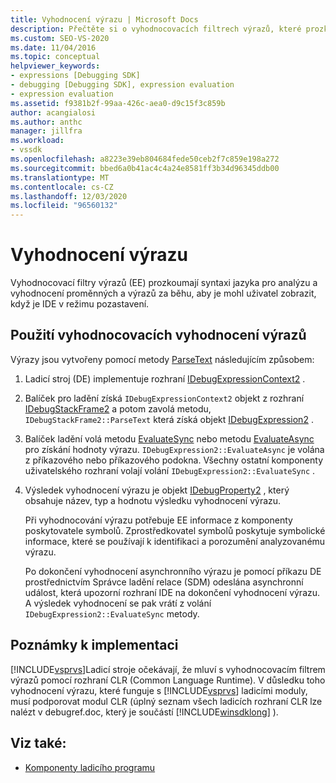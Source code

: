 ```yaml
---
title: Vyhodnocení výrazu | Microsoft Docs
description: Přečtěte si o vyhodnocovacích filtrech výrazů, které prozkoumají syntaxi jazyka pro analýzu a vyhodnocení proměnných a výrazů za běhu v režimu pozastavení.
ms.custom: SEO-VS-2020
ms.date: 11/04/2016
ms.topic: conceptual
helpviewer_keywords:
- expressions [Debugging SDK]
- debugging [Debugging SDK], expression evaluation
- expression evaluation
ms.assetid: f9381b2f-99aa-426c-aea0-d9c15f3c859b
author: acangialosi
ms.author: anthc
manager: jillfra
ms.workload:
- vssdk
ms.openlocfilehash: a8223e39eb804684fede50ceb2f7c859e198a272
ms.sourcegitcommit: bbed6a0b41ac4c4a24e8581ff3b34d96345ddb00
ms.translationtype: MT
ms.contentlocale: cs-CZ
ms.lasthandoff: 12/03/2020
ms.locfileid: "96560132"
---
```

# <a name="expression-evaluator"></a>Vyhodnocení výrazu
Vyhodnocovací filtry výrazů (EE) prozkoumají syntaxi jazyka pro analýzu a vyhodnocení proměnných a výrazů za běhu, aby je mohl uživatel zobrazit, když je IDE v režimu pozastavení.

## <a name="use-expression-evaluators"></a>Použití vyhodnocovacích vyhodnocení výrazů
 Výrazy jsou vytvořeny pomocí metody [ParseText](../../extensibility/debugger/reference/idebugexpressioncontext2-parsetext.md) následujícím způsobem:

1. Ladicí stroj (DE) implementuje rozhraní [IDebugExpressionContext2](../../extensibility/debugger/reference/idebugexpressioncontext2.md) .

2. Balíček pro ladění získá `IDebugExpressionContext2` objekt z rozhraní [IDebugStackFrame2](../../extensibility/debugger/reference/idebugstackframe2.md) a potom zavolá metodu, `IDebugStackFrame2::ParseText` která získá objekt [IDebugExpression2](../../extensibility/debugger/reference/idebugexpression2.md) .

3. Balíček ladění volá metodu [EvaluateSync](../../extensibility/debugger/reference/idebugexpression2-evaluatesync.md) nebo metodu [EvaluateAsync](../../extensibility/debugger/reference/idebugexpression2-evaluateasync.md) pro získání hodnoty výrazu. `IDebugExpression2::EvaluateAsync` je volána z příkazového nebo příkazového podokna. Všechny ostatní komponenty uživatelského rozhraní volají volání `IDebugExpression2::EvaluateSync` .

4. Výsledek vyhodnocení výrazu je objekt [IDebugProperty2](../../extensibility/debugger/reference/idebugproperty2.md) , který obsahuje název, typ a hodnotu výsledku vyhodnocení výrazu.

   Při vyhodnocování výrazu potřebuje EE informace z komponenty poskytovatele symbolů. Zprostředkovatel symbolů poskytuje symbolické informace, které se používají k identifikaci a porozumění analyzovanému výrazu.

   Po dokončení vyhodnocení asynchronního výrazu je pomocí příkazu DE prostřednictvím Správce ladění relace (SDM) odeslána asynchronní událost, která upozorní rozhraní IDE na dokončení vyhodnocení výrazu. A výsledek vyhodnocení se pak vrátí z volání `IDebugExpression2::EvaluateSync` metody.

## <a name="implementation-notes"></a>Poznámky k implementaci
 [!INCLUDE[vsprvs](../../code-quality/includes/vsprvs_md.md)]Ladicí stroje očekávají, že mluví s vyhodnocovacím filtrem výrazů pomocí rozhraní CLR (Common Language Runtime). V důsledku toho vyhodnocení výrazu, které funguje s [!INCLUDE[vsprvs](../../code-quality/includes/vsprvs_md.md)] ladicími moduly, musí podporovat modul CLR (úplný seznam všech ladicích rozhraní CLR lze nalézt v debugref.doc, který je součástí [!INCLUDE[winsdklong](../../deployment/includes/winsdklong_md.md)] ).

## <a name="see-also"></a>Viz také:
- [Komponenty ladicího programu](../../extensibility/debugger/debugger-components.md)
